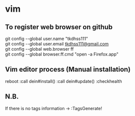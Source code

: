 # vim

## To register web browser on github
git config --global user.name "tkdhss111"  
git config --global user.email tkdhss111@gmail.com  
git config --global web.browser ff  
git config --global browser.ff.cmd "open -a Firefox.app"

## Vim editor process (Manual installation)

reboot 
:call dein#install()
:call dein#update()
:checkhealth

## N.B.

If there is no tags information -> :TagsGenerate!

